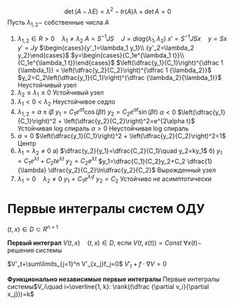 $$\det(A-\lambda E)=\lambda^2-tr(A)\lambda + \det A=0$$
Пусть $\lambda_{1,2}-$ собственные числа $A$
1. $\lambda_{1, 2}\in R > 0 \quad \lambda_1 \neq \lambda_2$
	$A=S^{-1}JS\quad J=diag(\lambda_1, \lambda_2)$
	$x'=S^{-1} J S x\quad y=Sx$
	$y'=Jy$
	$\begin{cases}{y'_1=\lambda_1 y_1}\\ {y'_2=\lambda_2 y_2}\end{cases}$
	$y=\begin{cases}{C_1e^{\lambda_1 t}}\\ {C_1e^{\lambda_1 t}}\end{cases}$
	$\left(\dfrac{y_1}{C_1}\right)^{\dfrac 1 {\lambda_1}} = \left(\dfrac{y_2}{C_2}\right)^{\dfrac 1 {\lambda_2}}$
	$y_2=C_2\left(\dfrac{y_1}{C_1}\right)^{\dfrac {\lambda_2}{\lambda_1}}$
	Неустойчивый узел
2. $\lambda_2\le \lambda_1 \le 0$
	Устойчивый узел
3. $\lambda_1 <0 <\lambda_2$
	Неустойчивое седло
4. $\lambda_{1,2}=\alpha \pm i \beta$
	$y_1=C_1e^{\alpha t}\cos(\beta t)$
	$y_2=C_2e^{\alpha t}\sin(\beta t)$
	$\alpha < 0$
	$\left(\dfrac{y_1}{C_1}\right)^2 + \left(\dfrac{y_2}{C_2}\right)^2=e^{2\alpha t}$
	Устойчивая log спираль
	$\alpha > 0$
	Неустойчивая log спираль
5. $\alpha = 0$
	$\left(\dfrac{y_1}{C_1}\right)^2 + \left(\dfrac{y_2}{C_2}\right)^2=1$
	Центр
6. $\lambda_1=\lambda_2\neq 0$
	a) $\dfrac{y_2}{y_1}=\dfrac{C_2}{C_1}\quad y_2=ky_1$
	б) $y_1=C_1e^{\lambda t}+C_2 t e^{\lambda t}$
	$y_2=C_2e^{\lambda t}$
	$y_1=\dfrac{C_1}{C_2}y_2+C_2 \dfrac{1}{\lambda} \dfrac{y_2}{C_2}\ln\dfrac{y_2}{C_2}$
	Вырожденный узел
7. $\lambda_1 = 0 \quad \lambda_2\neq 0$
	$y_1=C_1e^{\lambda_1 t}$
	$y_2=C_2$
	Устойчиво не асимптотически

# Первые интегралы систем ОДУ
$(t, x)\in D\subset R^{n+1}$

**Первый интеграл**
	$V(t, x)\quad (t, x)\in D,$ если $V(t, x(t))=Const$
	$\forall x(t)-$ решения системы

$V'_t+\sum\limits_{j=1}^n V'_{x_j}f_j=0$
$V'_t+f\cdot \nabla V=0$

**Функционально независимые первые интегралы**
	Первые интегралы системы$V_i\quad i=\overline{1, k}: \rank((\dfrac {\partial v_i}{\partial x_j}))=k$  
